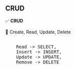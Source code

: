 ## CRUD

✅ <b>CRUD</b> 
<br><br>
🔷 Create, Read, Update, Delete 
    <br>
<pre> 
    Read -> SELECT, 
    Insert -> INSERT, 
    Update -> UPDATE, 
    Remove -> DELETE  </pre>



